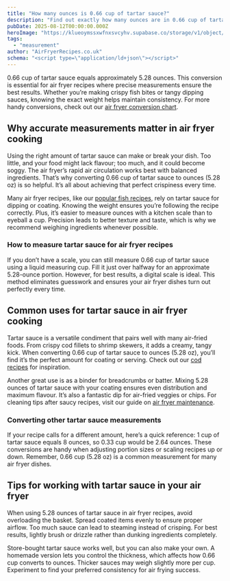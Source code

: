 ```yaml
---
title: "How many ounces is 0.66 cup of tartar sauce?"
description: "Find out exactly how many ounces are in 0.66 cup of tartar sauce for perfect air fryer recipes every time. Get the conversion now!"
pubDate: 2025-08-12T00:00:00.000Z
heroImage: "https://klueoymssxwfnxsvcyhv.supabase.co/storage/v1/object/public/md/how-many-ounces-is-0-66-cup-of-tartar-sauce-5dfb52fa.webp"
tags:
  - "measurement"
author: "AirFryerRecipes.co.uk"
schema: "<script type=\"application/ld+json\"></script>"
---
```


<p>0.66 cup of tartar sauce equals approximately 5.28 ounces. This conversion is essential for air fryer recipes where precise measurements ensure the best results. Whether you’re making crispy fish bites or tangy dipping sauces, knowing the exact weight helps maintain consistency. For more handy conversions, check out our <a href=https://www.airfryerrecipe.co.uk/air-fryer-conversion-chart>air fryer conversion chart</a>.</p>

<h2>Why accurate measurements matter in air fryer cooking</h2>  
<p>Using the right amount of tartar sauce can make or break your dish. Too little, and your food might lack flavour; too much, and it could become soggy. The air fryer’s rapid air circulation works best with balanced ingredients. That’s why converting 0.66 cup of tartar sauce to ounces (5.28 oz) is so helpful. It’s all about achieving that perfect crispiness every time.</p>  

<p>Many air fryer recipes, like our <a href=https://www.airfryerrecipe.co.uk/recipes>popular fish recipes</a>, rely on tartar sauce for dipping or coating. Knowing the weight ensures you’re following the recipe correctly. Plus, it’s easier to measure ounces with a kitchen scale than to eyeball a cup. Precision leads to better texture and taste, which is why we recommend weighing ingredients whenever possible.</p>  

<h3>How to measure tartar sauce for air fryer recipes</h3>  
<p>If you don’t have a scale, you can still measure 0.66 cup of tartar sauce using a liquid measuring cup. Fill it just over halfway for an approximate 5.28-ounce portion. However, for best results, a digital scale is ideal. This method eliminates guesswork and ensures your air fryer dishes turn out perfectly every time.</p>  

<h2>Common uses for tartar sauce in air fryer cooking</h2>  
<p>Tartar sauce is a versatile condiment that pairs well with many air-fried foods. From crispy cod fillets to shrimp skewers, it adds a creamy, tangy kick. When converting 0.66 cup of tartar sauce to ounces (5.28 oz), you’ll find it’s the perfect amount for coating or serving. Check out our <a href=https://www.airfryerrecipe.co.uk/recipe-category/cod>cod recipes</a> for inspiration.</p>  

<p>Another great use is as a binder for breadcrumbs or batter. Mixing 5.28 ounces of tartar sauce with your coating ensures even distribution and maximum flavour. It’s also a fantastic dip for air-fried veggies or chips. For cleaning tips after saucy recipes, visit our guide on <a href=https://www.airfryerrecipe.co.uk/air-fryer-cleaner>air fryer maintenance</a>.</p>  

<h3>Converting other tartar sauce measurements</h3>  
<p>If your recipe calls for a different amount, here’s a quick reference: 1 cup of tartar sauce equals 8 ounces, so 0.33 cup would be 2.64 ounces. These conversions are handy when adjusting portion sizes or scaling recipes up or down. Remember, 0.66 cup (5.28 oz) is a common measurement for many air fryer dishes.</p>  

<h2>Tips for working with tartar sauce in your air fryer</h2>  
<p>When using 5.28 ounces of tartar sauce in air fryer recipes, avoid overloading the basket. Spread coated items evenly to ensure proper airflow. Too much sauce can lead to steaming instead of crisping. For best results, lightly brush or drizzle rather than dunking ingredients completely.</p>  

<p>Store-bought tartar sauce works well, but you can also make your own. A homemade version lets you control the thickness, which affects how 0.66 cup converts to ounces. Thicker sauces may weigh slightly more per cup. Experiment to find your preferred consistency for air frying success.</p>